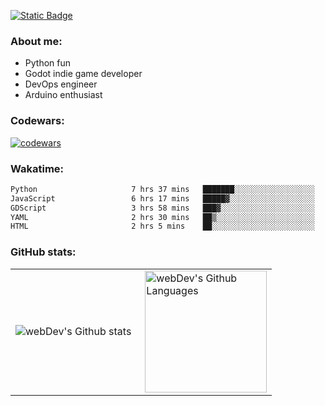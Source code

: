 [![Static Badge](https://img.shields.io/badge/Telegram-blue?style=flat&logo=telegram&link=https://t.me/sfkulagin)](https://t.me/sfkulagin)
### About me:

- Python fun
- Godot indie game developer
- DevOps engineer
- Arduino enthusiast

### Codewars:

[![codewars](https://www.codewars.com/users/talkafk/badges/large)](https://www.codewars.com/users/talkafk)

### Wakatime:

<!--START_SECTION:waka-->

```txt
Python                     7 hrs 37 mins   ███████░░░░░░░░░░░░░░░░░░   28.28 %
JavaScript                 6 hrs 17 mins   █████▓░░░░░░░░░░░░░░░░░░░   23.31 %
GDScript                   3 hrs 58 mins   ███▓░░░░░░░░░░░░░░░░░░░░░   14.75 %
YAML                       2 hrs 30 mins   ██▒░░░░░░░░░░░░░░░░░░░░░░   09.27 %
HTML                       2 hrs 5 mins    ██░░░░░░░░░░░░░░░░░░░░░░░   07.73 %
```

<!--END_SECTION:waka-->

### GitHub stats:

<table>
  <tr>
    <td>
      <img align="left" src="http://github-readme-streak-stats.herokuapp.com?user=talkafk&theme=dark&background=000000" alt="webDev's Github stats" />
    </td>
    <td>
      <img height="195px" align="right" alt="webDev's Github Languages" src="https://github-readme-stats-sigma-five.vercel.app/api/top-langs/?username=talkafk&layout=compact&theme=vision-friendly-dark" />
    </td>
  </tr>
</table>
